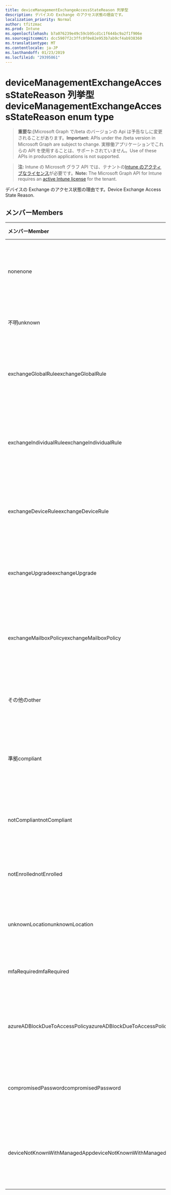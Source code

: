 ```yaml
---
title: deviceManagementExchangeAccessStateReason 列挙型
description: デバイスの Exchange のアクセス状態の理由です。
localization_priority: Normal
author: tfitzmac
ms.prod: Intune
ms.openlocfilehash: b7a076239e49c59cb95cd1c1f644bc9a2f1f906e
ms.sourcegitcommit: dcc5907f2c3ffc0f0e82e953b7ab9cf4ab938360
ms.translationtype: MT
ms.contentlocale: ja-JP
ms.lasthandoff: 01/23/2019
ms.locfileid: "29395861"
---
```

# <a name="devicemanagementexchangeaccessstatereason-enum-type"></a><span data-ttu-id="483cb-103">deviceManagementExchangeAccessStateReason 列挙型</span><span class="sxs-lookup"><span data-stu-id="483cb-103">deviceManagementExchangeAccessStateReason enum type</span></span>

> <span data-ttu-id="483cb-104">**重要な:**[Microsoft Graph で/beta のバージョンの Api は予告なしに変更されることがあります。</span><span class="sxs-lookup"><span data-stu-id="483cb-104">**Important:** APIs under the /beta version in Microsoft Graph are subject to change.</span></span> <span data-ttu-id="483cb-105">実稼働アプリケーションでこれらの API を使用することは、サポートされていません。</span><span class="sxs-lookup"><span data-stu-id="483cb-105">Use of these APIs in production applications is not supported.</span></span>

> <span data-ttu-id="483cb-106">**注:** Intune の Microsoft グラフ API では、テナントの[Intune のアクティブなライセンス](https://go.microsoft.com/fwlink/?linkid=839381)が必要です。</span><span class="sxs-lookup"><span data-stu-id="483cb-106">**Note:** The Microsoft Graph API for Intune requires an [active Intune license](https://go.microsoft.com/fwlink/?linkid=839381) for the tenant.</span></span>

<span data-ttu-id="483cb-107">デバイスの Exchange のアクセス状態の理由です。</span><span class="sxs-lookup"><span data-stu-id="483cb-107">Device Exchange Access State Reason.</span></span>

## <a name="members"></a><span data-ttu-id="483cb-108">メンバー</span><span class="sxs-lookup"><span data-stu-id="483cb-108">Members</span></span>
|<span data-ttu-id="483cb-109">メンバー</span><span class="sxs-lookup"><span data-stu-id="483cb-109">Member</span></span>|<span data-ttu-id="483cb-110">値</span><span class="sxs-lookup"><span data-stu-id="483cb-110">Value</span></span>|<span data-ttu-id="483cb-111">説明</span><span class="sxs-lookup"><span data-stu-id="483cb-111">Description</span></span>|
|:---|:---|:---|
|<span data-ttu-id="483cb-112">none</span><span class="sxs-lookup"><span data-stu-id="483cb-112">none</span></span>|<span data-ttu-id="483cb-113">0</span><span class="sxs-lookup"><span data-stu-id="483cb-113">0</span></span>|<span data-ttu-id="483cb-114">Exchange から検出アクセス状態の理由もなく</span><span class="sxs-lookup"><span data-stu-id="483cb-114">No access state reason discovered from Exchange</span></span>|
|<span data-ttu-id="483cb-115">不明</span><span class="sxs-lookup"><span data-stu-id="483cb-115">unknown</span></span>|<span data-ttu-id="483cb-116">1</span><span class="sxs-lookup"><span data-stu-id="483cb-116">1</span></span>|<span data-ttu-id="483cb-117">不明なアクセスの状態の理由</span><span class="sxs-lookup"><span data-stu-id="483cb-117">Unknown access state reason</span></span>|
|<span data-ttu-id="483cb-118">exchangeGlobalRule</span><span class="sxs-lookup"><span data-stu-id="483cb-118">exchangeGlobalRule</span></span>|<span data-ttu-id="483cb-119">2</span><span class="sxs-lookup"><span data-stu-id="483cb-119">2</span></span>|<span data-ttu-id="483cb-120">Exchange グローバル規則によって決定されるアクセスの状態</span><span class="sxs-lookup"><span data-stu-id="483cb-120">Access state determined by Exchange Global rule</span></span>|
|<span data-ttu-id="483cb-121">exchangeIndividualRule</span><span class="sxs-lookup"><span data-stu-id="483cb-121">exchangeIndividualRule</span></span>|<span data-ttu-id="483cb-122">3</span><span class="sxs-lookup"><span data-stu-id="483cb-122">3</span></span>|<span data-ttu-id="483cb-123">Exchange の個別の規則によって決定されるアクセスの状態</span><span class="sxs-lookup"><span data-stu-id="483cb-123">Access state determined by Exchange Individual rule</span></span>|
|<span data-ttu-id="483cb-124">exchangeDeviceRule</span><span class="sxs-lookup"><span data-stu-id="483cb-124">exchangeDeviceRule</span></span>|<span data-ttu-id="483cb-125">4</span><span class="sxs-lookup"><span data-stu-id="483cb-125">4</span></span>|<span data-ttu-id="483cb-126">アクセス状態のデバイスの交換の規則によって決定されます。</span><span class="sxs-lookup"><span data-stu-id="483cb-126">Access state determined by Exchange Device rule</span></span>|
|<span data-ttu-id="483cb-127">exchangeUpgrade</span><span class="sxs-lookup"><span data-stu-id="483cb-127">exchangeUpgrade</span></span>|<span data-ttu-id="483cb-128">5</span><span class="sxs-lookup"><span data-stu-id="483cb-128">5</span></span>|<span data-ttu-id="483cb-129">Exchange のアップグレードのためのアクセスの状態</span><span class="sxs-lookup"><span data-stu-id="483cb-129">Access state due to Exchange upgrade</span></span>|
|<span data-ttu-id="483cb-130">exchangeMailboxPolicy</span><span class="sxs-lookup"><span data-stu-id="483cb-130">exchangeMailboxPolicy</span></span>|<span data-ttu-id="483cb-131">6</span><span class="sxs-lookup"><span data-stu-id="483cb-131">6</span></span>|<span data-ttu-id="483cb-132">Exchange メールボックス ポリシーで定義されたアクセスの状態</span><span class="sxs-lookup"><span data-stu-id="483cb-132">Access state determined by Exchange Mailbox Policy</span></span>|
|<span data-ttu-id="483cb-133">その他の</span><span class="sxs-lookup"><span data-stu-id="483cb-133">other</span></span>|<span data-ttu-id="483cb-134">7</span><span class="sxs-lookup"><span data-stu-id="483cb-134">7</span></span>|<span data-ttu-id="483cb-135">アクセス状態が Exchange によって決定されます。</span><span class="sxs-lookup"><span data-stu-id="483cb-135">Access state determined by Exchange</span></span>|
|<span data-ttu-id="483cb-136">準拠</span><span class="sxs-lookup"><span data-stu-id="483cb-136">compliant</span></span>|<span data-ttu-id="483cb-137">8</span><span class="sxs-lookup"><span data-stu-id="483cb-137">8</span></span>|<span data-ttu-id="483cb-138">コンプライアンスの課題によって与えられたアクセスの状態</span><span class="sxs-lookup"><span data-stu-id="483cb-138">Access state granted by compliance challenge</span></span>|
|<span data-ttu-id="483cb-139">notCompliant</span><span class="sxs-lookup"><span data-stu-id="483cb-139">notCompliant</span></span>|<span data-ttu-id="483cb-140">9</span><span class="sxs-lookup"><span data-stu-id="483cb-140">9</span></span>|<span data-ttu-id="483cb-141">コンプライアンスの課題によって失効アクセス状態</span><span class="sxs-lookup"><span data-stu-id="483cb-141">Access state revoked by compliance challenge</span></span>|
|<span data-ttu-id="483cb-142">notEnrolled</span><span class="sxs-lookup"><span data-stu-id="483cb-142">notEnrolled</span></span>|<span data-ttu-id="483cb-143">10</span><span class="sxs-lookup"><span data-stu-id="483cb-143">10</span></span>|<span data-ttu-id="483cb-144">アクセスの状態管理の課題によって失効</span><span class="sxs-lookup"><span data-stu-id="483cb-144">Access state revoked by management challenge</span></span>|
|<span data-ttu-id="483cb-145">unknownLocation</span><span class="sxs-lookup"><span data-stu-id="483cb-145">unknownLocation</span></span>|<span data-ttu-id="483cb-146">12</span><span class="sxs-lookup"><span data-stu-id="483cb-146">12</span></span>|<span data-ttu-id="483cb-147">不明な場所のためのアクセスの状態</span><span class="sxs-lookup"><span data-stu-id="483cb-147">Access state due to unknown location</span></span>|
|<span data-ttu-id="483cb-148">mfaRequired</span><span class="sxs-lookup"><span data-stu-id="483cb-148">mfaRequired</span></span>|<span data-ttu-id="483cb-149">13</span><span class="sxs-lookup"><span data-stu-id="483cb-149">13</span></span>|<span data-ttu-id="483cb-150">MFA の課題のためのアクセスの状態</span><span class="sxs-lookup"><span data-stu-id="483cb-150">Access state due to MFA challenge</span></span>|
|<span data-ttu-id="483cb-151">azureADBlockDueToAccessPolicy</span><span class="sxs-lookup"><span data-stu-id="483cb-151">azureADBlockDueToAccessPolicy</span></span>|<span data-ttu-id="483cb-152">14</span><span class="sxs-lookup"><span data-stu-id="483cb-152">14</span></span>|<span data-ttu-id="483cb-153">AAD アクセス ポリシーによって無効にするアクセスの状態</span><span class="sxs-lookup"><span data-stu-id="483cb-153">Access State revoked by AAD Access Policy</span></span>|
|<span data-ttu-id="483cb-154">compromisedPassword</span><span class="sxs-lookup"><span data-stu-id="483cb-154">compromisedPassword</span></span>|<span data-ttu-id="483cb-155">15</span><span class="sxs-lookup"><span data-stu-id="483cb-155">15</span></span>|<span data-ttu-id="483cb-156">アクセス状態が危険にさらされたパスワードが無効</span><span class="sxs-lookup"><span data-stu-id="483cb-156">Access State revoked by compromised password</span></span>|
|<span data-ttu-id="483cb-157">deviceNotKnownWithManagedApp</span><span class="sxs-lookup"><span data-stu-id="483cb-157">deviceNotKnownWithManagedApp</span></span>|<span data-ttu-id="483cb-158">16</span><span class="sxs-lookup"><span data-stu-id="483cb-158">16</span></span>|<span data-ttu-id="483cb-159">マネージ アプリケーションの課題によって失効アクセス状態</span><span class="sxs-lookup"><span data-stu-id="483cb-159">Access state revoked by managed application challenge</span></span>|




